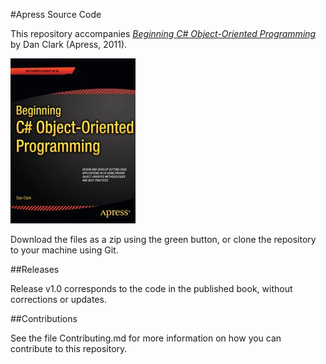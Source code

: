 #Apress Source Code

This repository accompanies [*Beginning C# Object-Oriented Programming*](http://www.apress.com/9781430235309) by Dan Clark (Apress, 2011).

![Cover image](9781430235309.jpg)

Download the files as a zip using the green button, or clone the repository to your machine using Git.

##Releases

Release v1.0 corresponds to the code in the published book, without corrections or updates.

##Contributions

See the file Contributing.md for more information on how you can contribute to this repository.
